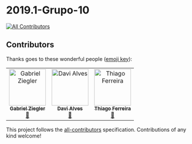 # 2019.1-Grupo-10
[![All Contributors](https://img.shields.io/badge/all_contributors-3-orange.svg?style=flat-square)](#contributors)
## Contributors

Thanks goes to these wonderful people ([emoji key](https://allcontributors.org/docs/en/emoji-key)):

<!-- ALL-CONTRIBUTORS-LIST:START - Do not remove or modify this section -->
<!-- prettier-ignore -->
<table><tr><td align="center"><a href="https://www.linkedin.com/in/gabriel-ziegler-323121106/"><img src="https://avatars2.githubusercontent.com/u/18370133?v=4" width="100px;" alt="Gabriel Ziegler"/><br /><sub><b>Gabriel Ziegler</b></sub></a><br /><a href="https://github.com/fga-eps-mds/2019.1-PyLearner/commits?author=gabrielziegler3" title="Documentation">📖</a></td><td align="center"><a href="https://github.com/davialvb"><img src="https://avatars3.githubusercontent.com/u/34287081?v=4" width="100px;" alt="Davi Alves"/><br /><sub><b>Davi Alves</b></sub></a><br /><a href="https://github.com/fga-eps-mds/2019.1-PyLearner/commits?author=davialvb" title="Documentation">📖</a></td><td align="center"><a href="https://github.com/thiagoiferreira"><img src="https://avatars2.githubusercontent.com/u/26505480?v=4" width="100px;" alt="Thiago Ferreira"/><br /><sub><b>Thiago Ferreira</b></sub></a><br /><a href="https://github.com/fga-eps-mds/2019.1-PyLearner/commits?author=thiagoiferreira" title="Documentation">📖</a></td></tr></table>

<!-- ALL-CONTRIBUTORS-LIST:END -->

This project follows the [all-contributors](https://github.com/all-contributors/all-contributors) specification. Contributions of any kind welcome!